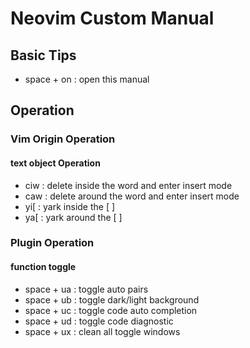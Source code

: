 # Neovim Custom Manual

## Basic Tips
- space + on   : open this manual

## Operation

### Vim Origin Operation

#### text object Operation
- ciw          : delete inside the word and enter insert mode
- caw          : delete around the word and enter insert mode
- yi[          : yark inside the [ ]
- ya[          : yark around the [ ]

### Plugin Operation

#### function toggle
- space + ua   : toggle auto pairs
- space + ub   : toggle dark/light background
- space + uc   : toggle code auto completion
- space + ud   : toggle code diagnostic
- space + ux   : clean all toggle windows

